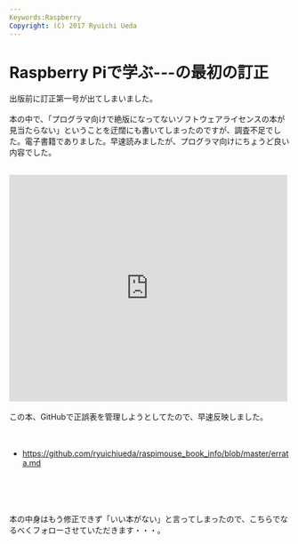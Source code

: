 ```yaml
---
Keywords:Raspberry
Copyright: (C) 2017 Ryuichi Ueda
---
```

# Raspberry Piで学ぶ---の最初の訂正
出版前に訂正第一号が出てしまいました。<br />
<br />
本の中で、「プログラマ向けで絶版になってないソフトウェアライセンスの本が見当たらない」ということを迂闊にも書いてしまったのですが、調査不足でした。電子書籍でありました。早速読みましたが、プログラマ向けにちょうど良い内容でした。<br />
<br />
<iframe src="https://www.facebook.com/plugins/post.php?href=https%3A%2F%2Fwww.facebook.com%2Fryueda%2Fposts%2F10211013077870098&width=500" width="500" height="408" style="border:none;overflow:hidden" scrolling="no" frameborder="0" allowTransparency="true"></iframe><br />
<br />
この本、GitHubで正誤表を管理しようとしてたので、早速反映しました。<br />
<br />
<ul><br />
	<li><a href="https://github.com/ryuichiueda/raspimouse_book_info/blob/master/errata.md">https://github.com/ryuichiueda/raspimouse_book_info/blob/master/errata.md</a></li><br />
<br />
</ul><br />
<br />
本の中身はもう修正できず「いい本がない」と言ってしまったので、こちらでなるべくフォローさせていただきます・・・。
